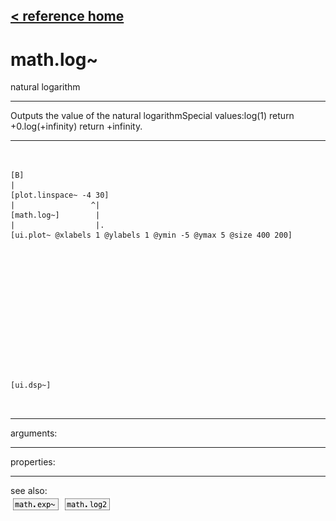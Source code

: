 [< reference home](ceammc_lib.html)
---

# math.log~


natural logarithm

---

Outputs the value of the natural logarithmSpecial values:log(1) return +0.log(+infinity) return +infinity.<br>


---


```


[B]
|
[plot.linspace~ -4 30]
|                 ^|
[math.log~]        |
|                  |.
[ui.plot~ @xlabels 1 @ylabels 1 @ymin -5 @ymax 5 @size 400 200]














[ui.dsp~]

            
```

---
arguments:


---
properties:


---
see also:<br>
[![math.exp~](img/object_math.exp~.png)](math.exp~.html)
[![math.log2](img/object_math.log2.png)](math.log2.html)
